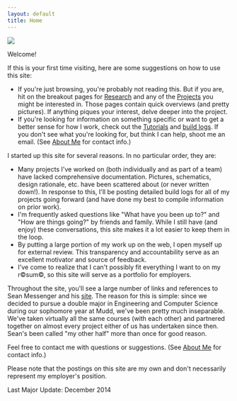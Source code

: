 ```yaml
---
layout: default
title: Home
---
```


![](http://www.google.com/chart?cht=d&chdp=sites&chl=%5B%5BGoogle+Gadget'%3D20'f%5Cv'a%5C%3D0'10'%3D699'0'dim'%5Cbox1'b%5CF6F6F6'fC%5CF6F6F6'eC%5C0'sk'%5C%5B%22Slideshow+maker+(using+Google+Slides)%22'%5D'a%5CV%5C%3D12'f%5C%5DV%5Cta%5C%3D10'%3D0'%3D700'%3D212'dim'%5C%3D10'%3D10'%3D700'%3D212'vdim'%5Cbox1'b%5Cva%5CF6F6F6'fC%5CC8C8C8'eC%5C'a%5C%5Do%5CLauto'f%5C)

Welcome!

If this is your first time visiting, here are some suggestions on how to use this site: 

- If you're just browsing, you're probably not reading this. But if you are, hit on the breakout pages for [Research](/research) and any of the [Projects](/projects) you might be interested in. Those pages contain quick overviews (and pretty pictures). If anything piques your interest, delve deeper into the project. 
- If you're looking for information on something specific or want to get a better sense for how I work, check out the [Tutorials](/tutorials) and [build logs](/projects). If you don't see what you're looking for, but think I can help, shoot me an email. (See [About Me](/about-me) for contact info.)

I started up this site for several reasons. In no particular order, they are: 

- Many projects I've worked on (both individually and as part of a team) have lacked comprehensive documentation. Pictures, schematics, design rationale, etc. have been scattered about (or never written down!). In response to this, I'll be posting detailed build logs for all of my projects going forward (and have done my best to compile information on prior work). 
- I'm frequently asked questions like "What have you been up to?" and "How are things going?" by friends and family. While I still have (and enjoy) these conversations, this site makes it a lot easier  to keep them in the loop. 
- By putting a large portion of my work up on the web, I open myself up for external review. This transparency and accountability serve as an excellent motivator and source of feedback. 
- I've come to realize that I can't possibly fit everything I want to on my r©sum©, so this site will serve as a portfolio for employers.  

Throughout the site, you'll see a large number of links and references to Sean Messenger and his [site](https://sites.google.com/site/raintomudd/). The reason for this is simple: since we decided to pursue a double major in Engineering and Computer Science during our sophomore year at Mudd, we've been pretty much inseparable. We've taken virtually all the same courses (with each other) and partnered together on almost every project either of us has undertaken since then. Sean's been called "my other half" more than once for good reason. 

Feel free to contact me with questions or suggestions. (See [About Me](/about-me) for contact info.)

Please note that the postings on this site are my own and don't necessarily represent my employer's position. 

Last Major Update: December 2014 
